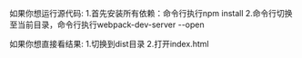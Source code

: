 如果你想运行源代码:
    1.首先安装所有依赖：命令行执行npm install
    2.命令行切换至当前目录，命令行执行webpack-dev-server --open

如果你想直接看结果:
    1.切换到dist目录
    2.打开index.html